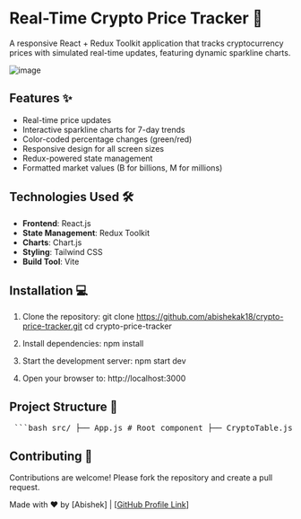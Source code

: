 # Real-Time Crypto Price Tracker 🚀

A responsive React + Redux Toolkit application that tracks cryptocurrency prices with simulated real-time updates, featuring dynamic sparkline charts.

![image](https://github.com/user-attachments/assets/06c0fddc-a38a-48c4-a36e-947938f66cdb)


## Features ✨

- Real-time price updates 
- Interactive sparkline charts for 7-day trends
- Color-coded percentage changes (green/red)
- Responsive design for all screen sizes
- Redux-powered state management
- Formatted market values (B for billions, M for millions)

## Technologies Used 🛠️

- **Frontend**: React.js
- **State Management**: Redux Toolkit
- **Charts**: Chart.js
- **Styling**: Tailwind CSS
- **Build Tool**: Vite

## Installation 💻

1. Clone the repository:
   git clone https://github.com/abishekak18/crypto-price-tracker.git
   cd crypto-price-tracker

2. Install dependencies:
   npm install

3. Start the development server:
   npm start dev

4. Open your browser to:
   http://localhost:3000

## Project Structure 📂

<pre> ```bash src/ ├── App.js # Root component ├── CryptoTable.js # Main table component ├── SparklineChart.js # Dynamic chart component ├── cryptoService.js # WebSocket simulation ├── cryptoSlice.js # Redux slice for crypto data └── index.js # Entry point ``` </pre>

## Contributing 🤝

Contributions are welcome! Please fork the repository and create a pull request.


Made with ❤️ by [Abishek] | [[GitHub Profile Link](https://github.com/abishekak18)]

